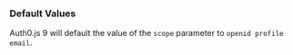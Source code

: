 ### Default Values

Auth0.js 9 will default the value of the `scope` parameter to `openid profile email`.
